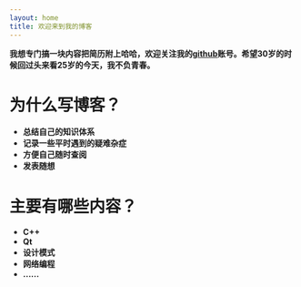 ```yaml
---
layout: home
title: 欢迎来到我的博客
---
```

**我想专门搞一块内容把简历附上哈哈，欢迎关注我的[github](https://github.com/bigmasterQi)账号。希望30岁的时候回过头来看25岁的今天，我不负青春。**

# 为什么写博客？
- **总结自己的知识体系**
- **记录一些平时遇到的疑难杂症**
- **方便自己随时查阅**
- **发表随想**

# 主要有哪些内容？
- **C++**
- **Qt**
- **设计模式**
- **网络编程**
- **......**

